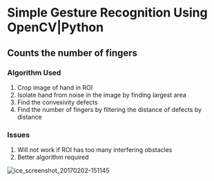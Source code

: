 # Simple Gesture Recognition Using OpenCV|Python
## Counts the number of fingers

### Algorithm Used
  1. Crop image of hand in ROI
  2. Isolate hand from noise in the image by finding largest area
  3. Find the convexivity defects
  4. Find the number of fingers by filtering the distance of defects by distance
  
### Issues
  1. Will not work if ROI has too many interfering obstacles
  2. Better algorithm required
  
  ![ice_screenshot_20170202-151145](https://cloud.githubusercontent.com/assets/15849927/22544366/731ab996-e95a-11e6-9b00-adbc250764e6.png)

